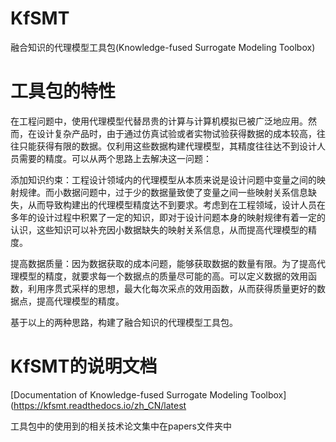 # KfSMT
融合知识的代理模型工具包(Knowledge-fused Surrogate Modeling Toolbox)

# 工具包的特性
在工程问题中，使用代理模型代替昂贵的计算与计算机模拟已被广泛地应用。然而，在设计复杂产品时，由于通过仿真试验或者实物试验获得数据的成本较高，往往只能获得有限的数据。仅利用这些数据构建代理模型，其精度往往达不到设计人员需要的精度。可以从两个思路上去解决这一问题：

添加知识约束：工程设计领域内的代理模型从本质来说是设计问题中变量之间的映射规律。而小数据问题中，过于少的数据量致使了变量之间一些映射关系信息缺失，从而导致构建出的代理模型精度达不到要求。考虑到在工程领域，设计人员在多年的设计过程中积累了一定的知识，即对于设计问题本身的映射规律有着一定的认识，这些知识可以补充因小数据缺失的映射关系信息，从而提高代理模型的精度。

提高数据质量：因为数据获取的成本问题，能够获取数据的数量有限。为了提高代理模型的精度，就要求每一个数据点的质量尽可能的高。可以定义数据的效用函数，利用序贯式采样的思想，最大化每次采点的效用函数，从而获得质量更好的数据点，提高代理模型的精度。 

基于以上的两种思路，构建了融合知识的代理模型工具包。


# KfSMT的说明文档
[Documentation of Knowledge-fused Surrogate Modeling Toolbox](https://kfsmt.readthedocs.io/zh_CN/latest

工具包中的使用到的相关技术论文集中在papers文件夹中
